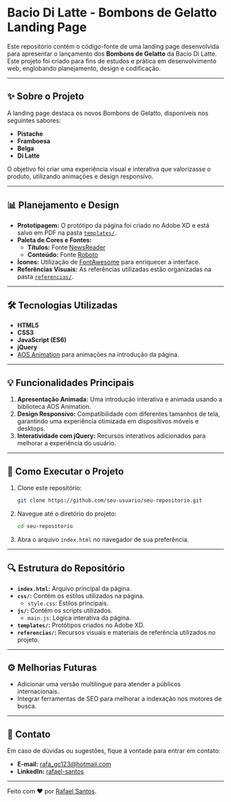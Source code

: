 # Bacio Di Latte - Bombons de Gelatto Landing Page

Este repositório contém o código-fonte de uma landing page desenvolvida para apresentar o lançamento dos **Bombons de Gelatto** da Bacio Di Latte. Este projeto foi criado para fins de estudos e prática em desenvolvimento web, englobando planejamento, design e codificação.

---

## ✨ **Sobre o Projeto**

A landing page destaca os novos Bombons de Gelatto, disponíveis nos seguintes sabores:

- **Pistache**
- **Framboesa**
- **Belga**
- **Di Latte**

O objetivo foi criar uma experiência visual e interativa que valorizasse o produto, utilizando animações e design responsivo.

---

## 📊 **Planejamento e Design**

- **Prototipagem:** O protótipo da página foi criado no Adobe XD e está salvo em PDF na pasta [`templates/`](templates/).
- **Paleta de Cores e Fontes:**
  - **Títulos:** Fonte [NewsReader](https://fonts.google.com/specimen/Newsreader)
  - **Conteúdo:** Fonte [Roboto](https://fonts.google.com/specimen/Roboto)
- **Ícones:** Utilização de [FontAwesome](https://fontawesome.com/) para enriquecer a interface.
- **Referências Visuais:** As referências utilizadas estão organizadas na pasta [`referencias/`](referencias/).

---

## 🛠️ **Tecnologias Utilizadas**

- **HTML5**
- **CSS3**
- **JavaScript (ES6)**
- **jQuery**
- [AOS Animation](https://michalsnik.github.io/aos/) para animações na introdução da página.

---

## 💡 **Funcionalidades Principais**

1. **Apresentação Animada:** Uma introdução interativa e animada usando a biblioteca AOS Animation.
2. **Design Responsivo:** Compatibilidade com diferentes tamanhos de tela, garantindo uma experiência otimizada em dispositivos móveis e desktops.
3. **Interatividade com jQuery:** Recursos interativos adicionados para melhorar a experiência do usuário.

---

## 🔧 **Como Executar o Projeto**

1. Clone este repositório:
   ```bash
   git clone https://github.com/seu-usuario/seu-repositorio.git
   ```
2. Navegue até o diretório do projeto:
   ```bash
   cd seu-repositorio
   ```
3. Abra o arquivo `index.html` no navegador de sua preferência.

---

## 🔍 **Estrutura do Repositório**

- **`index.html`:** Arquivo principal da página.
- **`css/`:** Contém os estilos utilizados na página.
  - `style.css`: Estilos principais.
- **`js/`:** Contém os scripts utilizados.
  - `main.js`: Lógica interativa da página.
- **`templates/`:** Protótipos criados no Adobe XD.
- **`referencias/`:** Recursos visuais e materiais de referência utilizados no projeto.

---

## ⚙️ **Melhorias Futuras**

- Adicionar uma versão multilíngue para atender a públicos internacionais.
- Integrar ferramentas de SEO para melhorar a indexação nos motores de busca.

---

## 🚀 **Contato**

Em caso de dúvidas ou sugestões, fique à vontade para entrar em contato:

- **E-mail:** rafa_gc123@hotmail.com
- **LinkedIn:** [rafael-santos](www.linkedin.com/in/rafael-santos-06b5a719a)

---

Feito com ❤️ por [Rafael Santos](https://github.com/RafaelDesenvolvedor1).


